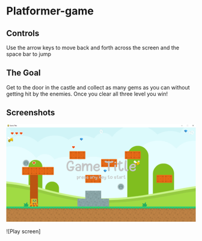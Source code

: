 # Platformer-game

## Controls
Use the arrow keys to move back and forth across the screen and the space bar to jump

## The Goal
Get to the door in the castle and collect as many gems as you can without getting hit by the enemies. Once you clear all three level you win!

## Screenshots
![Title screen](https://github.com/hhames/platformer-game/blob/main/screenshots/platgame3.PNG)

![Play screen]

